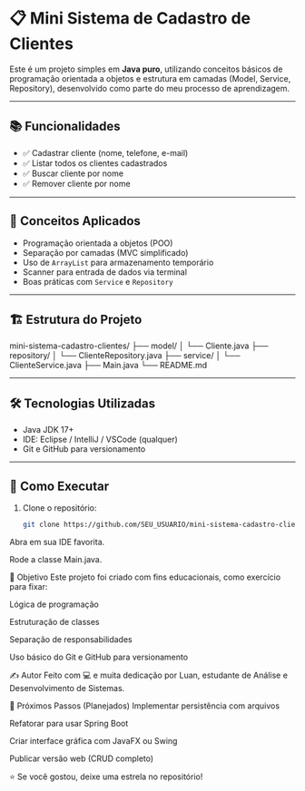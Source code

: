 # 📋 Mini Sistema de Cadastro de Clientes

Este é um projeto simples em **Java puro**, utilizando conceitos básicos de programação orientada a objetos e estrutura em camadas (Model, Service, Repository), desenvolvido como parte do meu processo de aprendizagem.

---

## 📚 Funcionalidades

- ✅ Cadastrar cliente (nome, telefone, e-mail)
- ✅ Listar todos os clientes cadastrados
- ✅ Buscar cliente por nome
- ✅ Remover cliente por nome

---

## 🧠 Conceitos Aplicados

- Programação orientada a objetos (POO)
- Separação por camadas (MVC simplificado)
- Uso de `ArrayList` para armazenamento temporário
- Scanner para entrada de dados via terminal
- Boas práticas com `Service` e `Repository`

---

## 🏗️ Estrutura do Projeto

mini-sistema-cadastro-clientes/
├── model/
│ └── Cliente.java
├── repository/
│ └── ClienteRepository.java
├── service/
│ └── ClienteService.java
├── Main.java
└── README.md

---

## 🛠️ Tecnologias Utilizadas

- Java JDK 17+
- IDE: Eclipse / IntelliJ / VSCode (qualquer)
- Git e GitHub para versionamento

---

## 🚀 Como Executar

1. Clone o repositório:
   ```bash
   git clone https://github.com/SEU_USUARIO/mini-sistema-cadastro-clientes.git
Abra em sua IDE favorita.

Rode a classe Main.java.

🎯 Objetivo
Este projeto foi criado com fins educacionais, como exercício para fixar:

Lógica de programação

Estruturação de classes

Separação de responsabilidades

Uso básico do Git e GitHub para versionamento

✍️ Autor
Feito com 💻 e muita dedicação por Luan, estudante de Análise e Desenvolvimento de Sistemas.

🧭 Próximos Passos (Planejados)
 Implementar persistência com arquivos

 Refatorar para usar Spring Boot

 Criar interface gráfica com JavaFX ou Swing

 Publicar versão web (CRUD completo)

⭐ Se você gostou, deixe uma estrela no repositório!







